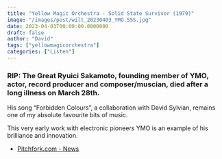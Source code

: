```yaml
---
title: "Yellow Magic Orchestra - Solid State Survivor (1979)"
image: "/images/post/wilt_20230403_YMO.SSS.jpg"
date: 2023-04-03T00:00:00.0000000
draft: false
author: "David"
tags: ["yellowmagicorchestra"]
categories: ["Listen"]
---
```

### RIP: The Great Ryuici Sakamoto, founding member of YMO, actor, record producer and composer/muscian, died after a long illness on March 28th. 

 His song “Forbidden Colours”, a collaboration with David Sylvian, remains one of my absolute favourite bits of music. 

 This very early work with electronic pioneers YMO is an example of his brilliance and innovation.

-  [Pitchfork.com - News](https://pitchfork.com/news/ryuichi-sakamoto-dies-at-71/amp/)